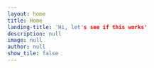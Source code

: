 ```yaml
---
layout: home
title: Home
landing-title: 'Hi, let's see if this works'
description: null
image: null
author: null
show_tile: false
---
```



